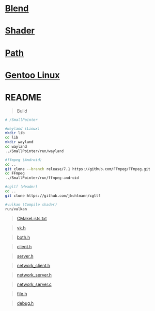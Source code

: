 # [Blend](source/blend)
# [Shader](source/shader)
# [Path](doc/path.md)
# [Gentoo Linux](doc/gentoo.md)
# README
>Build
```bash
# /SmallPointer

#wayland (Linux)
mkdir lib
cd lib
mkdir wayland
cd wayland
../SmallPointer/run/wayland

#ffmpeg (Android)
cd ..
git clone --branch release/7.1 https://github.com/FFmpeg/FFmpeg.git
cd FFmpeg
../SmallPointer/run/ffmpeg-android

#cgltf (Header)
cd ..
git clone https://github.com/jkuhlmann/cgltf

#vulkan (Compile shader)
run/vulkan
```
>[CMakeLists.txt](CMakeLists.txt)

>[vk.h](src/vk/release/vk/vk.h)

>[both.h](src/loader/both/both.h)

>[client.h](src/loader/client/client.h)

>[server.h](src/loader/server/server.h)

>[network_client.h](src/network/network_client.h)

>[network_server.h](src/network/network_server.h)

>[network_server.c](src/network/network_server.c)

>[file.h](src/file/file.h)

>[debug.h](src/debug/debug.h)
